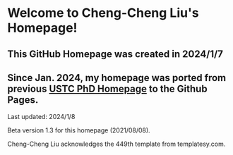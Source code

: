 # Welcome to Cheng-Cheng Liu's Homepage!

## This GitHub Homepage was created in 2024/1/7

## Since Jan. 2024, my homepage was ported from previous [USTC PhD Homepage](http://home.ustc.edu.cn/~lcc666/) to the Github Pages.



Last updated: 2024/1/8 
              
Beta version 1.3 for this homepage (2021/08/08).

Cheng-Cheng Liu acknowledges the 449th template from templatesy.com.

